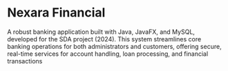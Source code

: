 # Nexara Financial

A robust banking application built with  Java, JavaFX, and MySQL, developed for the SDA project (2024). This system streamlines core banking operations for both administrators and customers, offering secure, real-time services for account handling, loan processing, and financial transactions

